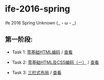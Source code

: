 # ife-2016-spring
ife 2016 Spring Unknown (,,・ω・,,)

## 第一阶段:
- Task 1: [零基础HTML编码](http://ife.baidu.com/task/detail?taskId=1) / [查看](http://unknown-ife.github.io/ife-2016-spring/01/task_01)

- Task 2: [零基础HTML及CSS编码（一）](http://ife.baidu.com/task/detail?taskId=2) / [查看](http://unknown-ife.github.io/ife-2016-spring/01/task_02)

- Task 3: [三栏式布局](http://ife.baidu.com/task/detail?taskId=3) / [查看](http://unknown-ife.github.io/ife-2016-spring/01/task_03)
